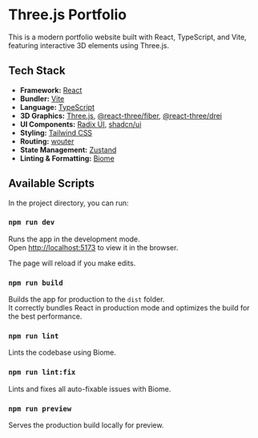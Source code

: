 # Three.js Portfolio

This is a modern portfolio website built with React, TypeScript, and Vite, featuring interactive 3D elements using Three.js.

## Tech Stack

*   **Framework:** [React](https://react.dev/)
*   **Bundler:** [Vite](https://vitejs.dev/)
*   **Language:** [TypeScript](https://www.typescriptlang.org/)
*   **3D Graphics:** [Three.js](https://threejs.org/), [@react-three/fiber](https://docs.pmnd.rs/react-three-fiber/getting-started/introduction), [@react-three/drei](https://github.com/pmndrs/drei)
*   **UI Components:** [Radix UI](https://www.radix-ui.com/), [shadcn/ui](https://ui.shadcn.com/)
*   **Styling:** [Tailwind CSS](https://tailwindcss.com/)
*   **Routing:** [wouter](https://github.com/molefrog/wouter)
*   **State Management:** [Zustand](https://github.com/pmndrs/zustand)
*   **Linting & Formatting:** [Biome](https://biomejs.dev/)

## Available Scripts

In the project directory, you can run:

### `npm run dev`

Runs the app in the development mode.<br />
Open [http://localhost:5173](http://localhost:5173) to view it in the browser.

The page will reload if you make edits.<br />

### `npm run build`

Builds the app for production to the `dist` folder.<br />
It correctly bundles React in production mode and optimizes the build for the best performance.

### `npm run lint`

Lints the codebase using Biome.

### `npm run lint:fix`

Lints and fixes all auto-fixable issues with Biome.

### `npm run preview`

Serves the production build locally for preview.